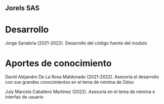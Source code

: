 Jorels SAS
----------

Desarrollo
==========
Jorge Sanabria (2021-2022). Desarrollo del código fuente del modulo

Aportes de conocimiento
=======================
David Alejandro De La Rosa Maldonado (2021-2022). Asesoría el desarrollo con sus grandes conocimientos en el tema de
nómina de Odoo

July Marcela Caballero Martinez (2022). Asesoría en el tema de nómina e interfaz de usuario